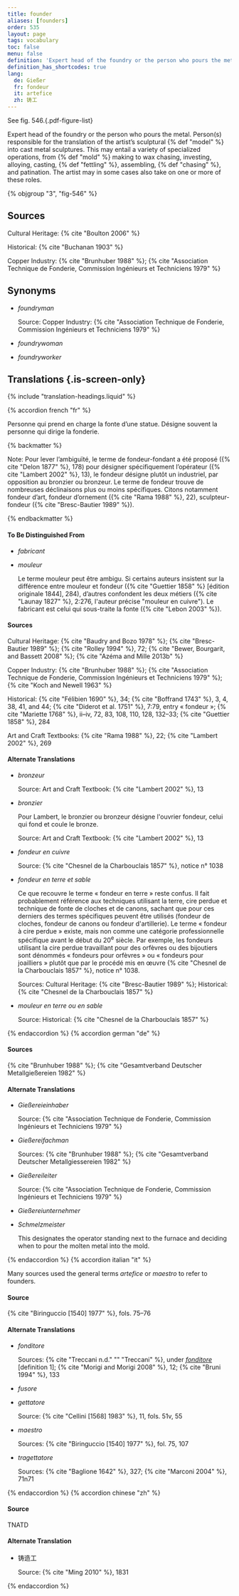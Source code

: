 ```yaml
---
title: founder
aliases: [founders]
order: 535
layout: page
tags: vocabulary
toc: false
menu: false
definition: 'Expert head of the foundry or the person who pours the metal. Person(s) responsible for the translation of the artist’s sculptural {% def "model" %} into cast metal sculptures. This may entail a variety of specialized operations, from {% def "mold" %} making to wax chasing, investing, alloying, casting, {% def "fettling" %}, assembling, {% def "chasing" %}, and patination. The artist may in some cases also take on one or more of these roles.'
definition_has_shortcodes: true
lang:
  de: Gießer
  fr: fondeur
  it: artefice
  zh: 铸工
---
```


See fig. 546.{.pdf-figure-list}

Expert head of the foundry or the person who pours the metal. Person(s) responsible for the translation of the artist’s sculptural {% def "model" %} into cast metal sculptures. This may entail a variety of specialized operations, from {% def "mold" %} making to wax chasing, investing, alloying, casting, {% def "fettling" %}, assembling, {% def "chasing" %}, and patination. The artist may in some cases also take on one or more of these roles.

{% objgroup "3", "fig-546" %}

## Sources

Cultural Heritage: {% cite "Boulton 2006" %}

Historical: {% cite "Buchanan 1903" %}

Copper Industry: {% cite "Brunhuber 1988" %}; {% cite "Association Technique de Fonderie, Commission Ingénieurs et Techniciens 1979" %}

## Synonyms

- *foundryman*

    Source: Copper Industry: {% cite "Association Technique de Fonderie, Commission Ingénieurs et Techniciens 1979" %}

- *foundrywoman*

- *foundryworker*

## Translations {.is-screen-only}

<div class="accordion">
{% include "translation-headings.liquid" %}

{% accordion french "fr" %}

Personne qui prend en charge la fonte d’une statue. Désigne souvent la personne qui dirige la fonderie.

{% backmatter %}

Note: Pour lever l’ambiguïté, le terme de fondeur-fondant a été proposé ({% cite "Delon 1877" %}, 178) pour désigner spécifiquement l’opérateur ({% cite "Lambert 2002" %}, 13), le fondeur désigne plutôt un industriel, par opposition au bronzier ou bronzeur. Le terme de fondeur trouve de nombreuses déclinaisons plus ou moins spécifiques. Citons notamment fondeur d’art, fondeur d’ornement ({% cite "Rama 1988" %}, 22), sculpteur-fondeur ({% cite "Bresc-Bautier 1989" %}).

{% endbackmatter %}

#### To Be Distinguished From

- *fabricant*

- *mouleur*

    Le terme mouleur peut être ambigu. Si certains auteurs insistent sur la différence entre mouleur et fondeur ({% cite "Guettier 1858" %} [édition originale 1844], 284), d’autres confondent les deux métiers ({% cite "Launay 1827" %}, 2:276, l'auteur précise "mouleur en cuivre"). Le fabricant est celui qui sous-traite la fonte ({% cite "Lebon 2003" %}).

#### Sources

Cultural Heritage: {% cite "Baudry and Bozo 1978" %}; {% cite "Bresc-Bautier 1989" %}; {% cite "Rolley 1994" %}, 72; {% cite "Bewer, Bourgarit, and Bassett 2008" %}; {% cite "Azéma and Mille 2013b" %}

Copper Industry: {% cite "Brunhuber 1988" %}; {% cite "Association Technique de Fonderie, Commission Ingénieurs et Techniciens 1979" %}; {% cite "Koch and Newell 1963" %}

Historical: {% cite "Félibien 1690" %}, 34; {% cite "Boffrand 1743" %}, 3, 4, 38, 41, and 44; {% cite "Diderot et al. 1751" %}, 7:79, entry « fondeur »; {% cite "Mariette 1768" %}, ii–iv, 72, 83, 108, 110, 128, 132–33; {% cite "Guettier 1858" %}, 284

Art and Craft Textbooks: {% cite "Rama 1988" %}, 22; {% cite "Lambert 2002" %}, 269

#### Alternate Translations

- *bronzeur*

    Source: Art and Craft Textbook: {% cite "Lambert 2002" %}, 13

- *bronzier*

    Pour Lambert, le bronzier ou bronzeur désigne l'ouvrier fondeur, celui qui fond et coule le bronze.

    Source: Art and Craft Textbook: {% cite "Lambert 2002" %}, 13

- *fondeur en cuivre*

    Source: {% cite "Chesnel de la Charbouclais 1857" %}, notice n° 1038

- *fondeur en terre et sable*

    Ce que recouvre le terme « fondeur en terre » reste confus. Il fait probablement référence aux techniques utilisant la terre, cire perdue et technique de fonte de cloches et de canons, sachant que pour ces derniers des termes spécifiques peuvent être utilisés (fondeur de cloches, fondeur de canons ou fondeur d'artillerie). Le terme « fondeur à cire perdue » existe, mais non comme une catégorie professionnelle spécifique avant le début du 20<sup>e</sup> siècle. Par exemple, les fondeurs utilisant la cire perdue travaillant pour des orfèvres ou des bijoutiers sont dénommés « fondeurs pour orfèvres » ou « fondeurs pour joailliers » plutôt que par le procédé mis en œuvre {% cite "Chesnel de la Charbouclais 1857" %}, notice n° 1038.

    Sources: Cultural Heritage: {% cite "Bresc-Bautier 1989" %}; Historical: {% cite "Chesnel de la Charbouclais 1857" %}

- *mouleur en terre ou en sable*

    Source: Historical: {% cite "Chesnel de la Charbouclais 1857" %}

{% endaccordion %}
{% accordion german "de" %}

#### Sources

{% cite "Brunhuber 1988" %}; {% cite "Gesamtverband Deutscher Metallgießereien 1982" %}

#### Alternate Translations

- *Gießereieinhaber*

    Source: {% cite "Association Technique de Fonderie, Commission Ingénieurs et Techniciens 1979" %}

- *Gießereifachman*

    Sources: {% cite "Brunhuber 1988" %}; {% cite "Gesamtverband Deutscher Metallgiessereien 1982" %}

- *Gießereileiter*

    Source: {% cite "Association Technique de Fonderie, Commission Ingénieurs et Techniciens 1979" %}

- *Gießereiunternehmer*

- *Schmelzmeister*

    This designates the operator standing next to the furnace and deciding when to pour the molten metal into the mold.

{% endaccordion %}
{% accordion italian "it" %}

Many sources used the general terms *artefice* or *maestro* to refer to founders.

#### Source

{% cite "Biringuccio [1540] 1977" %}, fols. 75–76

#### Alternate Translations

- *fonditore*

    Sources: {% cite "Treccani n.d." "" "Treccani" %}, under [*fonditore*](https://www.treccani.it/vocabolario/ricerca/fonditore/) [definition 1]; {% cite "Morigi and Morigi 2008" %}, 12; {% cite "Bruni 1994" %}, 133

- *fusore*

- *gettatore*

    Source: {% cite "Cellini [1568] 1983" %}, 11, fols. 51v, 55

- *maestro*

    Sources: {% cite "Biringuccio [1540] 1977" %}, fol. 75, 107

- *tragettatore*

    Sources: {% cite "Baglione 1642" %}, 327; {% cite "Marconi 2004" %}, 71n71

{% endaccordion %}
{% accordion chinese "zh" %}

#### Source

TNATD

#### Alternate Translation

- <span lang="zh">铸造工</span>

    Source: {% cite "Ming 2010" %}, 1831

{% endaccordion %}

</div>
